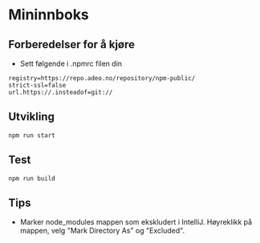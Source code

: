 Mininnboks
================

## Forberedelser for å kjøre

* Sett følgende i .npmrc filen din

```
registry=https://repo.adeo.no/repository/npm-public/
strict-ssl=false
url.https://.insteadof=git://
```


## Utvikling

`npm run start`

## Test

`npm run build`

## Tips

* Marker node_modules mappen som ekskludert i IntelliJ. Høyreklikk på mappen, velg "Mark Directory As" og "Excluded".
